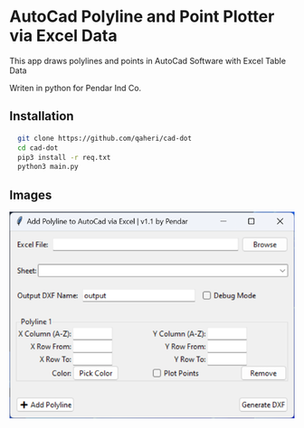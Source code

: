
# AutoCad Polyline and Point Plotter via Excel Data

This app draws polylines and points in AutoCad Software with Excel Table Data

Writen in python for Pendar Ind Co.


## Installation

```bash
  git clone https://github.com/qaheri/cad-dot
  cd cad-dot
  pip3 install -r req.txt
  python3 main.py
```

## Images
![v1.1](images/11.png)
